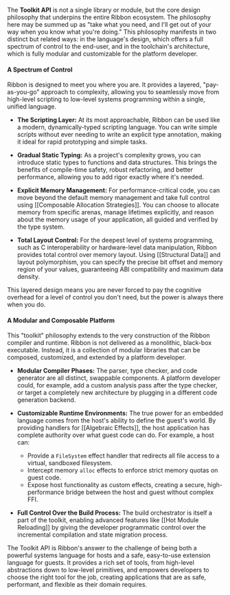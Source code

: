 The **Toolkit API** is not a single library or module, but the core design
philosophy that underpins the entire Ribbon ecosystem. The philosophy here may
be summed up as "take what you need, and I'll get out of your way when you know
what you're doing." This philosophy manifests in two distinct but related ways:
in the language's design, which offers a full spectrum of control to the
end-user, and in the toolchain's architecture, which is fully modular and
customizable for the platform developer.

#### A Spectrum of Control

Ribbon is designed to meet you where you are. It provides a layered,
"pay-as-you-go" approach to complexity, allowing you to seamlessly move from
high-level scripting to low-level systems programming within a single, unified
language.

* **The Scripting Layer:** At its most approachable, Ribbon can be used like a
  modern, dynamically-typed scripting language. You can write simple scripts
  without ever needing to write an explicit type annotation, making it ideal for
  rapid prototyping and simple tasks.

* **Gradual Static Typing:** As a project's complexity grows, you can introduce
  static types to functions and data structures. This brings the benefits of
  compile-time safety, robust refactoring, and better performance, allowing you
  to add rigor exactly where it's needed.

* **Explicit Memory Management:** For performance-critical code, you can move
  beyond the default memory management and take full control using
  [[Composable Allocation Strategies]]. You can choose to allocate memory from
  specific arenas, manage lifetimes explicitly, and reason about the memory
  usage of your application, all guided and verified by the type system.

* **Total Layout Control:** For the deepest level of systems programming, such
  as C interoperability or hardware-level data manipulation, Ribbon provides
  total control over memory layout. Using [[Structural Data]] and layout
  polymorphism, you can specify the precise bit offset and memory region of your
  values, guaranteeing ABI compatibility and maximum data density.

This layered design means you are never forced to pay the cognitive overhead for
a level of control you don't need, but the power is always there when you do.

#### A Modular and Composable Platform

This "toolkit" philosophy extends to the very construction of the Ribbon
compiler and runtime. Ribbon is not delivered as a monolithic, black-box
executable. Instead, it is a collection of modular libraries that can be
composed, customized, and extended by a platform developer.

- **Modular Compiler Phases:** The parser, type checker, and code generator are
  all distinct, swappable components. A platform developer could, for example,
  add a custom analysis pass after the type checker, or target a completely new
  architecture by plugging in a different code generation backend.

- **Customizable Runtime Environments:** The true power for an embedded language
  comes from the host's ability to define the guest's world. By providing
  handlers for [[Algebraic Effects]], the host application has complete
  authority over what guest code can do. For example, a host can:
    - Provide a `FileSystem` effect handler that redirects all file access to a
      virtual, sandboxed filesystem.
    - Intercept memory `alloc` effects to enforce strict memory quotas on guest code.
    - Expose host functionality as custom effects, creating a secure,
      high-performance bridge between the host and guest without complex FFI.

- **Full Control Over the Build Process:** The build orchestrator is itself a
  part of the toolkit, enabling advanced features like [[Hot Module Reloading]]
  by giving the developer programmatic control over the incremental compilation
  and state migration process.

The Toolkit API is Ribbon's answer to the challenge of being both a powerful
systems language for hosts and a safe, easy-to-use extension language for
guests. It provides a rich set of tools, from high-level abstractions down to
low-level primitives, and empowers developers to choose the right tool for the
job, creating applications that are as safe, performant, and flexible as their
domain requires.